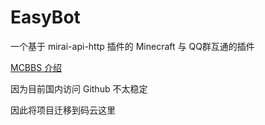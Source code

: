 # EasyBot
一个基于 mirai-api-http 插件的 Minecraft 与 QQ群互通的插件

[MCBBS 介绍](https://www.mcbbs.net/forum.php?mod=viewthread&tid=1175227)

因为目前国内访问 Github 不太稳定

因此将项目迁移到码云这里